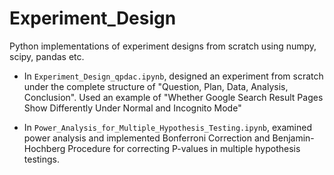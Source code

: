 # Experiment_Design
Python implementations of experiment designs from scratch using numpy, scipy, pandas etc.

* In `Experiment_Design_qpdac.ipynb`, designed an experiment from scratch under the complete structure of "Question, Plan, Data, Analysis, Conclusion". Used an example of "Whether Google Search Result Pages Show Differently Under Normal and Incognito Mode"

* In `Power_Analysis_for_Multiple_Hypothesis_Testing.ipynb`, examined power analysis and implemented Bonferroni Correction and Benjamin-Hochberg Procedure for correcting P-values in multiple hypothesis testings.

